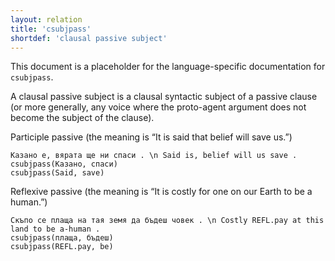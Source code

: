 ```yaml
---
layout: relation
title: 'csubjpass'
shortdef: 'clausal passive subject'
---
```


This document is a placeholder for the language-specific documentation
for `csubjpass`.

A clausal passive subject is a clausal syntactic subject of a passive
clause (or more generally, any voice where the proto-agent argument does not become the subject 
of the clause).

Participle passive (the meaning is “It is said that belief will save us.”)

~~~ sdparse
Казано е, вярата ще ни спаси . \n Said is, belief will us save .
csubjpass(Казано, спаси)
csubjpass(Said, save)
~~~

Reflexive passive (the meaning is “It is costly for one on our Earth to be a human.”)

~~~ sdparse
Скъпо се плаща на тая земя да бъдеш човек . \n Costly REFL.pay at this land to be a-human .
csubjpass(плаща, бъдеш)
csubjpass(REFL.pay, be)
~~~
